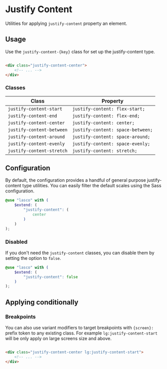 # Justify Content

Utilities for applying `justify-content` property an element.

## Usage

Use the `justify-content-{key}` class for set up the justify-content type.

```html

<div class="justify-content-center">
    <!-- ... -->
</div>
```

### Classes

| Class                     | Property                          |
|---------------------------|-----------------------------------|
| `justify-content-start`   | `justify-content: flex-start;`    |
| `justify-content-end`     | `justify-content: flex-end;`      |
| `justify-content-center`  | `justify-content: center;`        |
| `justify-content-between` | `justify-content: space-between;` |
| `justify-content-around`  | `justify-content: space-around;`  |
| `justify-content-evenly`  | `justify-content: space-evenly;`  |
| `justify-content-stretch` | `justify-content: stretch;`       |

## Configuration

By default, the configuration provides a handful of general purpose justify-content type utilities. You can easily filter the
default scales using the Sass configuration.

```scss
@use "lasco" with (
    $extend: (
        "justify-content": (
            center
        )
    )
);
```

### Disabled

If you don't need the `justify-content` classes, you can disable them by setting the option to `false`.

```scss
@use "lasco" with (
    $extend: (
        "justify-content": false
    )
);
```

## Applying conditionally

### Breakpoints

You can also use variant modifiers to target breakpoints with `{screen}:` prefix token to any existing class. For
example `lg:justify-content-start` will be only apply on large screens size and above.

```html

<div class="justify-content-center lg:justify-content-start">
    <!-- ... -->
</div>
```
